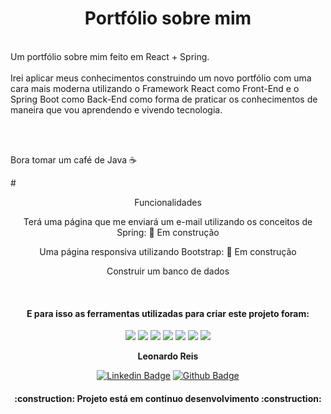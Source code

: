 # <center>Portfólio sobre mim
<br>
 Um portfólio sobre mim feito em React + Spring.
<br><br>
 Irei aplicar meus conhecimentos construindo um novo portfólio com uma cara mais moderna utilizando o Framework React como Front-End e o Spring Boot como Back-End como forma de praticar os conhecimentos de maneira que vou aprendendo e vivendo tecnologia.

<br><br>

Bora tomar um café de Java :coffee:

#<center/>Funcionalidades

Terá uma página que me enviará um e-mail utilizando os conceitos de Spring: :construction: Em construção

Uma página responsiva utilizando Bootstrap: 
:construction: Em construção

Construir um banco de dados 

<br>


<h4 align="center">E para isso as ferramentas utilizadas para criar este projeto foram: </h4>

<p align='center'>
<img src='https://img.shields.io/badge/React-20232A?style=for-the-badge&logo=react&logoColor=61DAFB'</img>
<img src='https://img.shields.io/badge/Spring-6DB33F?style=for-the-badge&logo=spring&logoColor=white'</img>
<img src='https://img.shields.io/badge/MySQL-00000F?style=for-the-badge&logo=mysql&logoColor=white'</img>
<img src='https://img.shields.io/badge/bootstrap-%23563D7C.svg?style=for-the-badge&logo=bootstrap&logoColor=white'</img>
<img src='https://img.shields.io/badge/java19-%23ED8B00.svg?style=for-the-badge&logo=java&logoColor=white'</img>
<img src='https://img.shields.io/badge/IntelliJIDEA-000000.svg?style=for-the-badge&logo=intellij-idea&logoColor=white'</img>
<img src='https://img.shields.io/badge/Visual%20Studio%20Code-0078d7.svg?style=for-the-badge&logo=visual-studio-code&logoColor=white'</img>
</p>



<b align='right'>Leonardo Reis</b>
<br>

[![Linkedin Badge](https://img.shields.io/badge/leonardoreis-0077B5?style=for-the-badge&logo=linkedin&logoColor=white&link=//https://www.linkedin.com/in/leonardo-reis-95228893/)](https://www.linkedin.com/in/leonardo-reis-95228893/) [![Github Badge](https://img.shields.io/badge/leonardoreis-100000?style=for-the-badge&logo=github&logoColor=whitee&link=https://github.com/lrmello/)](https://github.com/lrmello/)


<h4 align="center"> 
    :construction:  Projeto está em continuo desenvolvimento  :construction:
</h4>
